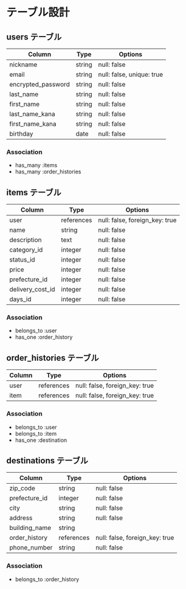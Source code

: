 # テーブル設計

## users テーブル

| Column             | Type   | Options                   |
| ------------------ | ------ | -----------               |
| nickname           | string | null: false               |
| email              | string | null: false, unique: true |
| encrypted_password | string | null: false               |
| last_name        | string | null: false               |
| first_name         | string | null: false               |
| last_name_kana   | string | null: false               |
| first_name_kana    | string | null: false               |
| birthday           | date   | null: false               |


### Association

- has_many :items
- has_many :order_histories

## items テーブル

| Column             | Type       | Options                        |
| ------             | ------     | -----------                    |
| user               | references | null: false, foreign_key: true |
| name               | string     | null: false                    |
| description        | text       | null: false                    |
| category_id        | integer    | null: false                    |
| status_id          | integer    | null: false                    |
| price              | integer    | null: false                    |
| prefecture_id      | integer    | null: false                    |
| delivery_cost_id   | integer    | null: false                    |
| days_id            | integer    | null: false                    |

### Association

- belongs_to :user
- has_one :order_history

## order_histories テーブル

| Column        | Type       | Options                        |
| -------       | ---------- | ------------------------------ |
| user          | references | null: false, foreign_key: true |
| item          | references | null: false, foreign_key: true |


### Association

- belongs_to :user
- belongs_to :item
- has_one :destination

## destinations テーブル

| Column             | Type       | Options                         |
| ------------------ | ------     | -----------                     |
| zip_code           | string     | null: false                     |
| prefecture_id      | integer    | null: false                     |
| city               | string     | null: false                     |
| address            | string     | null: false                     |
| building_name      | string     |                                 |
| order_history      | references | null: false, foreign_key: true  |
| phone_number       | string     | null: false                     |

### Association

- belongs_to :order_history